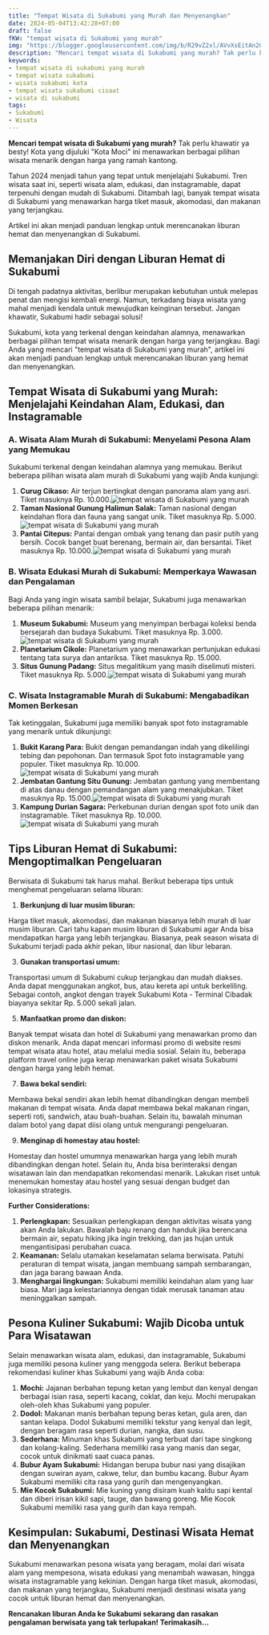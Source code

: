 ```yaml
---
title: "Tempat Wisata di Sukabumi yang Murah dan Menyenangkan"
date: 2024-05-04T13:42:28+07:00
draft: false
fKW: "tempat wisata di Sukabumi yang murah"
img: "https://blogger.googleusercontent.com/img/b/R29vZ2xl/AVvXsEitAn2Cf935Vs2V6NpabUseTgvgjA2l0Ff9MPl8y30sVZHKONwoqWnYygKKx4Y_3YViPbnU1ndoaUARDXkSx9AEsB3Q-3eWHQQum2Rfcl5ulJLUtxadRkxjXc7OSE8MQqkiVsFTTO9705Lf11GF805d6R_XqD-NQyoFK_eeiq0aZ8Uj6un0kg5TM6AEnL0/s480/Curug%20Cikaso%20waterfall%20in%20Sukabumi.jpeg"
description: "Mencari tempat wisata di Sukabumi yang murah? Tak perlu khawatir ya besty! Kota yang dijuluki 'Kota Moci' ini menawarkan berbagai pilihan wisata menarik dengan harga yang ramah kantong."
keywords:
- tempat wisata di sukabumi yang murah
- tempat wisata sukabumi
- wisata sukabumi kota
- tempat wisata sukabumi cisaat
- wisata di sukabumi
tags:
- Sukabumi
- Wisata
---
```


**Mencari tempat wisata di Sukabumi yang murah?** Tak perlu khawatir ya besty! Kota yang dijuluki "Kota Moci" ini menawarkan berbagai pilihan wisata menarik dengan harga yang ramah kantong.

Tahun 2024 menjadi tahun yang tepat untuk menjelajahi Sukabumi. Tren wisata saat ini, seperti wisata alam, edukasi, dan instagramable, dapat terpenuhi dengan mudah di Sukabumi. Ditambah lagi, banyak tempat wisata di Sukabumi yang menawarkan harga tiket masuk, akomodasi, dan makanan yang terjangkau.

Artikel ini akan menjadi panduan lengkap untuk merencanakan liburan hemat dan menyenangkan di Sukabumi.

Memanjakan Diri dengan Liburan Hemat di Sukabumi
------------------------------------------------

Di tengah padatnya aktivitas, berlibur merupakan kebutuhan untuk melepas penat dan mengisi kembali energi. Namun, terkadang biaya wisata yang mahal menjadi kendala untuk mewujudkan keinginan tersebut. Jangan khawatir, Sukabumi hadir sebagai solusi!

Sukabumi, kota yang terkenal dengan keindahan alamnya, menawarkan berbagai pilihan tempat wisata menarik dengan harga yang terjangkau. Bagi Anda yang mencari "tempat wisata di Sukabumi yang murah", artikel ini akan menjadi panduan lengkap untuk merencanakan liburan yang hemat dan menyenangkan.

Tempat Wisata di Sukabumi yang Murah: Menjelajahi Keindahan Alam, Edukasi, dan Instagramable
--------------------------------------------------------------------------------------------

### A. Wisata Alam Murah di Sukabumi: Menyelami Pesona Alam yang Memukau

Sukabumi terkenal dengan keindahan alamnya yang memukau. Berikut beberapa pilihan wisata alam murah di Sukabumi yang wajib Anda kunjungi:

1.  **Curug Cikaso:** Air terjun bertingkat dengan panorama alam yang asri. Tiket masuknya Rp. 10.000.![tempat wisata di Sukabumi yang murah](https://blogger.googleusercontent.com/img/b/R29vZ2xl/AVvXsEitAn2Cf935Vs2V6NpabUseTgvgjA2l0Ff9MPl8y30sVZHKONwoqWnYygKKx4Y_3YViPbnU1ndoaUARDXkSx9AEsB3Q-3eWHQQum2Rfcl5ulJLUtxadRkxjXc7OSE8MQqkiVsFTTO9705Lf11GF805d6R_XqD-NQyoFK_eeiq0aZ8Uj6un0kg5TM6AEnL0/s480/Curug%20Cikaso%20waterfall%20in%20Sukabumi.jpeg)
2.  **Taman Nasional Gunung Halimun Salak:** Taman nasional dengan keindahan flora dan fauna yang sangat unik. Tiket masuknya Rp. 5.000.![tempat wisata di Sukabumi yang murah](https://blogger.googleusercontent.com/img/b/R29vZ2xl/AVvXsEgM1Uk0zYqZY8FvuvBXAnxokURdZddjxl3jYoMy8jGP52O8GlpzCwCipC7MiBBqZT79GhI9WWzYB316MGs4nlfa6zQw7JRgzPyfCHDIfvYAsolbcA5X5dccEzK8MnUbrUSbfSGEkFxMfLXA5RJZM8-DG8redNXbLV_H0LnDMtyNobTkug4gpiHWvXQDGTg/s480/Gunung%20Halimun%20Salak%20National%20Park%20in%20Sukabumi.jpeg)
3.  **Pantai Citepus:** Pantai dengan ombak yang tenang dan pasir putih yang bersih. Cocok banget buat berenang, bermain air, dan bersantai. Tiket masuknya Rp. 10.000.![tempat wisata di Sukabumi yang murah](https://blogger.googleusercontent.com/img/b/R29vZ2xl/AVvXsEhyTFOCUZ3RFg_ch1VZBpyw3lE7R8WTrrGb6d3Cae6PwH0nkCqVpPu29220A5Dnu2haW4Ky91SWDwVA4oK_8I8p91C1krx1GPz453DypFXKkf3Vm95PshPWKlYFWZqPI9SM6_MSxhEuJw7a8mhyCBJUBuFV6PBGnB07jzfwChsJ03yBO410XMWBg-S3mhQ/s480/Pantai%20Citepus%20in%20Sukabumi.jpeg)

### B. Wisata Edukasi Murah di Sukabumi: Memperkaya Wawasan dan Pengalaman

Bagi Anda yang ingin wisata sambil belajar, Sukabumi juga menawarkan beberapa pilihan menarik:

1.  **Museum Sukabumi:** Museum yang menyimpan berbagai koleksi benda bersejarah dan budaya Sukabumi. Tiket masuknya Rp. 3.000.![tempat wisata di Sukabumi yang murah](https://blogger.googleusercontent.com/img/b/R29vZ2xl/AVvXsEizJUIpPVbyOQku_Do_VovjvgBR8pg4tzn3sObqg27SxtWjjDBcVDnherqtuPu2l_TqV85Hw6ytrNnPwy57rVwrfps1MyHNCY1eezms94qPHNvsoqXStsEKuSW0jtdq85FVIV5FV0A5CS4XmUV8_1j4x33ZXYTH23eNfwE1DrW9Ft9eErYduDhVIw41M3Q/s480/Museum%20Sukabumi.jpeg)
2.  **Planetarium Cikole:** Planetarium yang menawarkan pertunjukan edukasi tentang tata surya dan antariksa. Tiket masuknya Rp. 15.000.
3.  **Situs Gunung Padang:** Situs megalitikum yang masih diselimuti misteri. Tiket masuknya Rp. 5.000.![tempat wisata di Sukabumi yang murah](https://blogger.googleusercontent.com/img/b/R29vZ2xl/AVvXsEgCDs4cfgpI2H4dmvL4b5vuyRBjckcCc3VtAAAyRGGl1zxlcyRlXFHP8kOuMWb-6T828-xYOr5zJCuJhOziMngBVa1g_ff2fyw3eOxyeTio4EtVnDoEMtE79xR61hTPfLpU4PpA2IjM1h3XP_m0SJTZaZeDYZIGr_qhxHiCe1IUhpbW4DhN1FLq76MF7m0/s480/Situs%20Gunung%20Padang%20in%20Sukabumi.jpeg)

### C. Wisata Instagramable Murah di Sukabumi: Mengabadikan Momen Berkesan

Tak ketinggalan, Sukabumi juga memiliki banyak spot foto instagramable yang menarik untuk dikunjungi:

1.  **Bukit Karang Para:** Bukit dengan pemandangan indah yang dikelilingi tebing dan pepohonan. Dan termasuk Spot foto instagramable yang populer. Tiket masuknya Rp. 10.000.![tempat wisata di Sukabumi yang murah](https://blogger.googleusercontent.com/img/b/R29vZ2xl/AVvXsEhTaUsIhthR9Ip9tcLK7y7Nw0XAgYldR468EDmTrtCgyD2UHlsuDuUlf6vPWkTNiSA2epdvyJKasyf1qISae_O-_5DZEhnlI2KL2iGlWxN1N68ny6YeyduttD_4O3irbvLVaGnTNa36pIk4SiKQG-E4au-b-9-DtN_2iqGuKy_2vhSRt9WAprsyByGaBNQ/s480/Bukit%20Karang%20Para%20in%20Sukabumi.jpeg)
2.  **Jembatan Gantung Situ Gunung:** Jembatan gantung yang membentang di atas danau dengan pemandangan alam yang menakjubkan. Tiket masuknya Rp. 15.000.![tempat wisata di Sukabumi yang murah](https://blogger.googleusercontent.com/img/b/R29vZ2xl/AVvXsEgjtyh0llv3f23pdWFwp-j48XZDeHIIHN8CRBGwqAz70yzGWRN5NlYqu2jEDBglftw-an1xzMDBNqC6-AvQzab2JiLgofGxKX8R1cKfZr0yJ9aSGwA3GC7S4QqsRKxMNOyaAF1twYgBDV7tmMV5qWMf85aonjGQkFXoeV71X26WB9AXnMo07bTaM1biEZs/s480/Jembatan%20Gantung%20Situ%20Gunung%20in%20Sukabumi.jpeg)
3.  **Kampung Durian Sagara:** Perkebunan durian dengan spot foto unik dan instagramable. Tiket masuknya Rp. 10.000.![tempat wisata di Sukabumi yang murah](https://blogger.googleusercontent.com/img/b/R29vZ2xl/AVvXsEhYlXBTdGIzdFtQ_w0P5iEs6TW7X9SEKBQBLmkyIfAU9H14BL4X96FU77DmaLhiD3AwOBv4T5HfeMwl0EbXtBC0YKYNM61iZyLUjFrgsq6IgVwog9rTCTx3TyxR2CPD1YVuU2RglabQ8DytRvuhQ8KO1Fv4DqzRoGcV65ufCLnpAaA2UP9s-c0pN_O2x8s/s480/Kampung%20Durian%20Sagara%20in%20Sukabumi.jpeg)

Tips Liburan Hemat di Sukabumi: Mengoptimalkan Pengeluaran
----------------------------------------------------------

Berwisata di Sukabumi tak harus mahal. Berikut beberapa tips untuk menghemat pengeluaran selama liburan:

1.  **Berkunjung di luar musim liburan:**

Harga tiket masuk, akomodasi, dan makanan biasanya lebih murah di luar musim liburan. Cari tahu kapan musim liburan di Sukabumi agar Anda bisa mendapatkan harga yang lebih terjangkau. Biasanya, peak season wisata di Sukabumi terjadi pada akhir pekan, libur nasional, dan libur lebaran.

3.  **Gunakan transportasi umum:**

Transportasi umum di Sukabumi cukup terjangkau dan mudah diakses. Anda dapat menggunakan angkot, bus, atau kereta api untuk berkeliling. Sebagai contoh, angkot dengan trayek Sukabumi Kota - Terminal Cibadak biayanya sekitar Rp. 5.000 sekali jalan.

5.  **Manfaatkan promo dan diskon:**

Banyak tempat wisata dan hotel di Sukabumi yang menawarkan promo dan diskon menarik. Anda dapat mencari informasi promo di website resmi tempat wisata atau hotel, atau melalui media sosial. Selain itu, beberapa platform travel online juga kerap menawarkan paket wisata Sukabumi dengan harga yang lebih hemat.

7.  **Bawa bekal sendiri:**

Membawa bekal sendiri akan lebih hemat dibandingkan dengan membeli makanan di tempat wisata. Anda dapat membawa bekal makanan ringan, seperti roti, sandwich, atau buah-buahan. Selain itu, bawalah minuman dalam botol yang dapat diisi olang untuk mengurangi pengeluaran.

9.  **Menginap di homestay atau hostel:**

Homestay dan hostel umumnya menawarkan harga yang lebih murah dibandingkan dengan hotel. Selain itu, Anda bisa berinteraksi dengan wisatawan lain dan mendapatkan rekomendasi menarik. Lakukan riset untuk menemukan homestay atau hostel yang sesuai dengan budget dan lokasinya strategis.

**Further Considerations:**

1.  **Perlengkapan:** Sesuaikan perlengkapan dengan aktivitas wisata yang akan Anda lakukan. Bawalah baju renang dan handuk jika berencana bermain air, sepatu hiking jika ingin trekking, dan jas hujan untuk mengantisipasi perubahan cuaca.
2.  **Keamanan:** Selalu utamakan keselamatan selama berwisata. Patuhi peraturan di tempat wisata, jangan membuang sampah sembarangan, dan jaga barang bawaan Anda.
3.  **Menghargai lingkungan:** Sukabumi memiliki keindahan alam yang luar biasa. Mari jaga kelestariannya dengan tidak merusak tanaman atau meninggalkan sampah.

Pesona Kuliner Sukabumi: Wajib Dicoba untuk Para Wisatawan
----------------------------------------------------------

Selain menawarkan wisata alam, edukasi, dan instagramable, Sukabumi juga memiliki pesona kuliner yang menggoda selera. Berikut beberapa rekomendasi kuliner khas Sukabumi yang wajib Anda coba:

1.  **Mochi:** Jajanan berbahan tepung ketan yang lembut dan kenyal dengan berbagai isian rasa, seperti kacang, coklat, dan keju. Mochi merupakan oleh-oleh khas Sukabumi yang populer.
2.  **Dodol:** Makanan manis berbahan tepung beras ketan, gula aren, dan santan kelapa. Dodol Sukabumi memiliki tekstur yang kenyal dan legit, dengan beragam rasa seperti durian, nangka, dan susu.
3.  **Sederhana:** Minuman khas Sukabumi yang terbuat dari tape singkong dan kolang-kaling. Sederhana memiliki rasa yang manis dan segar, cocok untuk dinikmati saat cuaca panas.
4.  **Bubur Ayam Sukabumi:** Hidangan berupa bubur nasi yang disajikan dengan suwiran ayam, cakwe, telur, dan bumbu kacang. Bubur Ayam Sukabumi memiliki cita rasa yang gurih dan mengenyangkan.
5.  **Mie Kocok Sukabumi:** Mie kuning yang disiram kuah kaldu sapi kental dan diberi irisan kikil sapi, tauge, dan bawang goreng. Mie Kocok Sukabumi memiliki rasa yang gurih dan kaya rempah.

Kesimpulan: Sukabumi, Destinasi Wisata Hemat dan Menyenangkan
-------------------------------------------------------------

Sukabumi menawarkan pesona wisata yang beragam, molai dari wisata alam yang mempesona, wisata edukasi yang menambah wawasan, hingga wisata instagramable yang kekinian. Dengan harga tiket masuk, akomodasi, dan makanan yang terjangkau, Sukabumi menjadi destinasi wisata yang cocok untuk liburan hemat dan menyenangkan.

**Rencanakan liburan Anda ke Sukabumi sekarang dan rasakan pengalaman berwisata yang tak terlupakan! Terimakasih...**